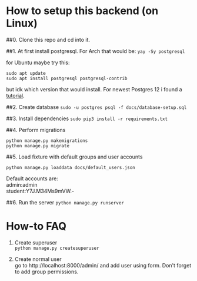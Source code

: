 # How to setup this backend (on Linux)

##0. Clone this repo and cd into it.

##1. At first install postgresql. For Arch that would be:
`yay -Sy postgresql`

for Ubuntu maybe try this:  
```
sudo apt update
sudo apt install postgresql postgresql-contrib
```
but idk which version that would install. For newest Postgres 12 i found a [tutorial](https://itsfoss.com/install-postgresql-ubuntu/).

##2. Create database
```sudo -u postgres psql -f docs/database-setup.sql```

##3. Install dependencies
```sudo pip3 install -r requirements.txt```

##4. Perform migrations
```
python manage.py makemigrations
python manage.py migrate
```

##5. Load fixture with default groups and user accounts
```
python manage.py loaddata docs/default_users.json
```

Default accounts are:  
admin:admin  
student:Y7J.M34Ms9mVW.-  

##6. Run the server
`python manage.py runserver`

# How-to FAQ
1. Create superuser  
`python manage.py createsuperuser`

2. Create normal user  
go to http://localhost:8000/admin/ and add user using form. Don't forget to add group permissions.
